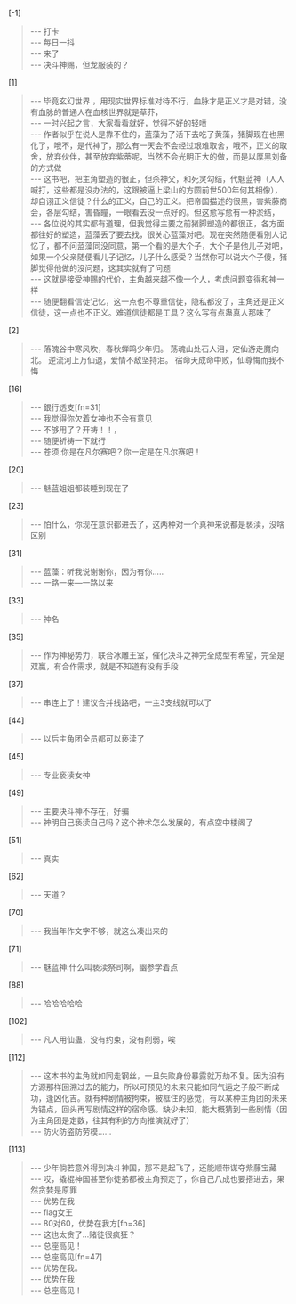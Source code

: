 
[-1] 
>--- 打卡<br>
>--- 每日一抖<br>
>--- 来了<br>
>--- 决斗神赐，但龙服装的？<br>

[1] 
>--- 毕竟玄幻世界 ，用现实世界标准对待不行，血脉才是正义才是对错，没有血脉的普通人在血核世界就是草芥，<br>
>--- 一时兴起之言，大家看看就好，觉得不好的轻喷<br>
>--- 作者似乎在说人是靠不住的，蓝藻为了活下去吃了黄藻，猪脚现在也黑化了，哦不，是代神了，那么有一天会不会经过艰难取舍，哦不，正义的取舍，放弃伙伴，甚至放弃紫蒂呢，当然不会光明正大的做，而是以厚黑刘备的方式做<br>
>--- 这书吧，把主角塑造的很正，但杀神父，和死灵勾结，代魅蓝神（人人喊打，这些都是没办法的，这跟被逼上梁山的方圆前世500年何其相像），却自诩正义信徒？什么的正义，自己的正义。把帝国描述的很黑，害紫藤商会，各层勾结，害昏瞳，一眼看去没一点好的。但这愈写愈有一种淤结，<br>
>--- 各位说的其实都有道理，但我觉得主要之前猪脚塑造的都很正，各方面都往好的塑造，蓝藻丢了要去找，很关心蓝藻对吧。现在突然随便看别人记忆了，都不问蓝藻同没同意，第一个看的是大个子，大个子是他儿子对吧，如果一个父亲随便看儿子记忆，儿子什么感受？当然你可以说大个子傻，猪脚觉得他做的没问题，这其实就有了问题<br>
>--- 这就是接受神赐的代价，主角越来越不像一个人，考虑问题变得和神一样<br>
>--- 随便翻看信徒记忆，这一点也不尊重信徒，隐私都没了，主角还是正义信徒，这一点也不正义。难道信徒都是工具？这么写有点蛊真人那味了<br>

[2] 
>--- 落魄谷中寒风吹，春秋蝉鸣少年归。 荡魂山处石人泪，定仙游走魔向北。 逆流河上万仙退，爱情不敌坚持泪。 宿命天成命中败，仙尊悔而我不悔<br>

[16] 
>--- 銀行透支[fn=31]<br>
>--- 我觉得你欠着女神也不会有意见<br>
>--- 不够用了？开祷！！，<br>
>--- 随便祈祷一下就行<br>
>--- 苍须:你是在凡尔赛吧？你一定是在凡尔赛吧！<br>

[20] 
>--- 魅蓝姐姐都装睡到现在了<br>

[23] 
>--- 怕什么，你现在意识都进去了，这两种对一个真神来说都是亵渎，没啥区别<br>

[31] 
>--- 蓝藻：听我说谢谢你，因为有你.....<br>
>--- 一路一来—一路以来<br>

[33] 
>--- 神名<br>

[35] 
>--- 作为神秘势力，联合冰雕王室，催化决斗之神完全成型有希望，完全是双赢，有合作需求，就是不知道有没有手段<br>

[37] 
>--- 串连上了！建议合并线路吧，一主3支线就可以了<br>

[44] 
>--- 以后主角团全员都可以亵渎了<br>

[45] 
>--- 专业亵渎女神<br>

[49] 
>--- 主要决斗神不存在，好骗<br>
>--- 神明自己亵渎自己吗？这个神术怎么发展的，有点空中楼阁了<br>

[51] 
>--- 真实<br>

[62] 
>--- 天道？<br>

[70] 
>--- 我当年作文字不够，就这么凑出来的<br>

[71] 
>--- 魅蓝神:什么叫亵渎祭司啊，幽参学着点<br>

[88] 
>--- 哈哈哈哈哈<br>

[102] 
>--- 凡人用仙蛊，没有约束，没有削弱，唉<br>

[112] 
>--- 这本书的主角就如同走钢丝，一旦失败身份暴露就万劫不复。因为没有方源那样回溯过去的能力，所以可预见的未来只能如同气运之子般不断成功，逢凶化吉。就有种剧情被拘束，被框住的感觉，有以某种主角团的未来为锚点，回头再写剧情这样的宿命感。缺少未知，能大概猜到一些剧情（因为主角团是定数，往其有利的方向推演就好了）<br>
>--- 防火防盗防劳模……<br>

[113] 
>--- 少年倘若意外得到决斗神国，那不是起飞了，还能顺带谋夺紫藤宝藏<br>
>--- 哎，撬棍神国甚至你徒弟都被主角预定了，你自己八成也要搭进去，果然贪婪是原罪<br>
>--- 优势在我<br>
>--- flag女王<br>
>--- 80对60，优势在我方[fn=36]<br>
>--- 这也太贪了…赌徒很疯狂？<br>
>--- 总座高见！<br>
>--- 总座高见[fn=47]<br>
>--- 优势在我。<br>
>--- 优势在我<br>
>--- 总座高见！<br>
